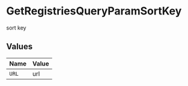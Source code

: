 # GetRegistriesQueryParamSortKey

sort key


## Values

| Name  | Value |
| ----- | ----- |
| `URL` | url   |